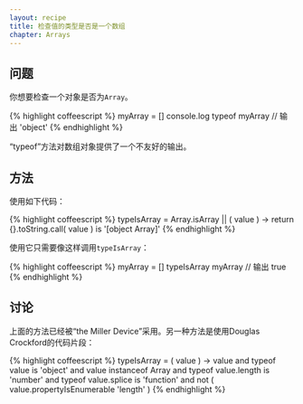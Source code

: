 ```yaml
---
layout: recipe
title: 检查值的类型是否是一个数组
chapter: Arrays
---
```

## 问题

你想要检查一个对象是否为`Array`。

{% highlight coffeescript %}
myArray = []
console.log typeof myArray // 输出 'object'
{% endhighlight %}

“typeof”方法对数组对象提供了一个不友好的输出。

## 方法

使用如下代码：

{% highlight coffeescript %}
typeIsArray = Array.isArray || ( value ) -> return {}.toString.call( value ) is '[object Array]'
{% endhighlight %}

使用它只需要像这样调用`typeIsArray`：

{% highlight coffeescript %}
myArray = []
typeIsArray myArray // 输出 true
{% endhighlight %}

## 讨论

上面的方法已经被“the Miller Device”采用。另一种方法是使用Douglas Crockford的代码片段：

{% highlight coffeescript %}
typeIsArray = ( value ) ->
    value and
        typeof value is 'object' and
        value instanceof Array and
        typeof value.length is 'number' and
        typeof value.splice is 'function' and
        not ( value.propertyIsEnumerable 'length' )
{% endhighlight %}
